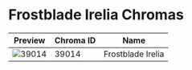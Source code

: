 # Frostblade Irelia Chromas



| Preview | Chroma ID | Name |
|---------|-----------|------|
| ![39014](https://raw.communitydragon.org/latest/plugins/rcp-be-lol-game-data/global/default/v1/champion-chroma-images/39/39014.png) | 39014 | Frostblade Irelia |